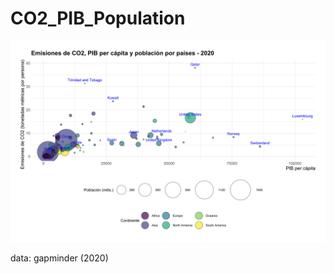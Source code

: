 # CO2_PIB_Population

![Alt text](https://github.com/freddyvillabona/CO2_PIB_Population/blob/master/image.svg)

data: gapminder (2020) 
